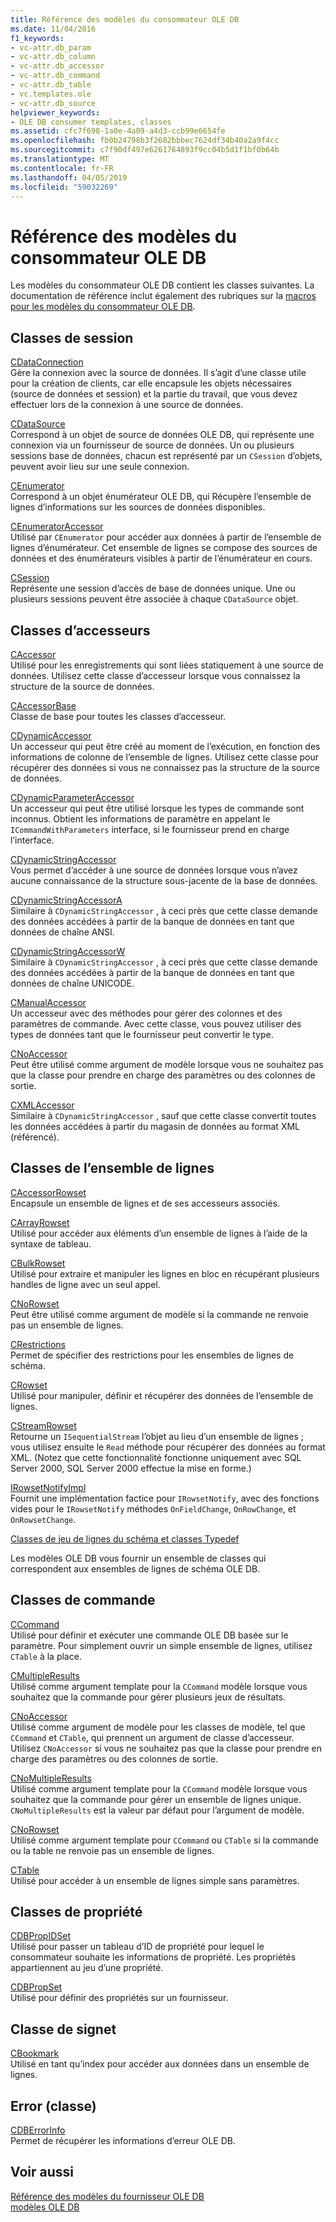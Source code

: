 ```yaml
---
title: Référence des modèles du consommateur OLE DB
ms.date: 11/04/2016
f1_keywords:
- vc-attr.db_param
- vc-attr.db_column
- vc-attr.db_accessor
- vc-attr.db_command
- vc-attr.db_table
- vc.templates.ole
- vc-attr.db_source
helpviewer_keywords:
- OLE DB consumer templates, classes
ms.assetid: cfc7f698-1a0e-4a09-a4d3-ccb99e6654fe
ms.openlocfilehash: fb0b24798b3f2682bbbec7624df34b40a2a9f4cc
ms.sourcegitcommit: c7f90df497e6261764893f9cc04b5d1f1bf0b64b
ms.translationtype: MT
ms.contentlocale: fr-FR
ms.lasthandoff: 04/05/2019
ms.locfileid: "59032269"
---
```

# <a name="ole-db-consumer-templates-reference"></a>Référence des modèles du consommateur OLE DB

Les modèles du consommateur OLE DB contient les classes suivantes. La documentation de référence inclut également des rubriques sur la [macros pour les modèles du consommateur OLE DB](../../data/oledb/macros-and-global-functions-for-ole-db-consumer-templates.md).

## <a name="session-classes"></a>Classes de session

[CDataConnection](../../data/oledb/cdataconnection-class.md)<br/>
Gère la connexion avec la source de données. Il s’agit d’une classe utile pour la création de clients, car elle encapsule les objets nécessaires (source de données et session) et la partie du travail, que vous devez effectuer lors de la connexion à une source de données.

[CDataSource](../../data/oledb/cdatasource-class.md)<br/>
Correspond à un objet de source de données OLE DB, qui représente une connexion via un fournisseur de source de données. Un ou plusieurs sessions base de données, chacun est représenté par un `CSession` d’objets, peuvent avoir lieu sur une seule connexion.

[CEnumerator](../../data/oledb/cenumerator-class.md)<br/>
Correspond à un objet énumérateur OLE DB, qui Récupère l’ensemble de lignes d’informations sur les sources de données disponibles.

[CEnumeratorAccessor](../../data/oledb/cenumeratoraccessor-class.md)<br/>
Utilisé par `CEnumerator` pour accéder aux données à partir de l’ensemble de lignes d’énumérateur. Cet ensemble de lignes se compose des sources de données et des énumérateurs visibles à partir de l’énumérateur en cours.

[CSession](../../data/oledb/csession-class.md)<br/>
Représente une session d’accès de base de données unique. Une ou plusieurs sessions peuvent être associée à chaque `CDataSource` objet.

## <a name="accessor-classes"></a>Classes d’accesseurs

[CAccessor](../../data/oledb/caccessor-class.md)<br/>
Utilisé pour les enregistrements qui sont liées statiquement à une source de données. Utilisez cette classe d’accesseur lorsque vous connaissez la structure de la source de données.

[CAccessorBase](../../data/oledb/caccessorbase-class.md)<br/>
Classe de base pour toutes les classes d’accesseur.

[CDynamicAccessor](../../data/oledb/cdynamicaccessor-class.md)<br/>
Un accesseur qui peut être créé au moment de l’exécution, en fonction des informations de colonne de l’ensemble de lignes. Utilisez cette classe pour récupérer des données si vous ne connaissez pas la structure de la source de données.

[CDynamicParameterAccessor](../../data/oledb/cdynamicparameteraccessor-class.md)<br/>
Un accesseur qui peut être utilisé lorsque les types de commande sont inconnus. Obtient les informations de paramètre en appelant le `ICommandWithParameters` interface, si le fournisseur prend en charge l’interface.

[CDynamicStringAccessor](../../data/oledb/cdynamicstringaccessor-class.md)<br/>
Vous permet d’accéder à une source de données lorsque vous n’avez aucune connaissance de la structure sous-jacente de la base de données.

[CDynamicStringAccessorA](../../data/oledb/cdynamicstringaccessora-class.md)<br/>
Similaire à `CDynamicStringAccessor` , à ceci près que cette classe demande des données accédées à partir de la banque de données en tant que données de chaîne ANSI.

[CDynamicStringAccessorW](../../data/oledb/cdynamicstringaccessorw-class.md)<br/>
Similaire à `CDynamicStringAccessor` , à ceci près que cette classe demande des données accédées à partir de la banque de données en tant que données de chaîne UNICODE.

[CManualAccessor](../../data/oledb/cmanualaccessor-class.md)<br/>
Un accesseur avec des méthodes pour gérer des colonnes et des paramètres de commande. Avec cette classe, vous pouvez utiliser des types de données tant que le fournisseur peut convertir le type.

[CNoAccessor](../../data/oledb/cnoaccessor-class.md)<br/>
Peut être utilisé comme argument de modèle lorsque vous ne souhaitez pas que la classe pour prendre en charge des paramètres ou des colonnes de sortie.

[CXMLAccessor](../../data/oledb/cxmlaccessor-class.md)<br/>
Similaire à `CDynamicStringAccessor` , sauf que cette classe convertit toutes les données accédées à partir du magasin de données au format XML (référencé).

## <a name="rowset-classes"></a>Classes de l’ensemble de lignes

[CAccessorRowset](../../data/oledb/caccessorrowset-class.md)<br/>
Encapsule un ensemble de lignes et de ses accesseurs associés.

[CArrayRowset](../../data/oledb/carrayrowset-class.md)<br/>
Utilisé pour accéder aux éléments d’un ensemble de lignes à l’aide de la syntaxe de tableau.

[CBulkRowset](../../data/oledb/cbulkrowset-class.md)<br/>
Utilisé pour extraire et manipuler les lignes en bloc en récupérant plusieurs handles de ligne avec un seul appel.

[CNoRowset](../../data/oledb/cnorowset-class.md)<br/>
Peut être utilisé comme argument de modèle si la commande ne renvoie pas un ensemble de lignes.

[CRestrictions](../../data/oledb/crestrictions-class.md)<br/>
Permet de spécifier des restrictions pour les ensembles de lignes de schéma.

[CRowset](../../data/oledb/crowset-class.md)<br/>
Utilisé pour manipuler, définir et récupérer des données de l’ensemble de lignes.

[CStreamRowset](../../data/oledb/cstreamrowset-class.md)<br/>
Retourne un `ISequentialStream` l’objet au lieu d’un ensemble de lignes ; vous utilisez ensuite le `Read` méthode pour récupérer des données au format XML. (Notez que cette fonctionnalité fonctionne uniquement avec SQL Server 2000, SQL Server 2000 effectue la mise en forme.)

[IRowsetNotifyImpl](../../data/oledb/irowsetnotifyimpl-class.md)<br/>
Fournit une implémentation factice pour `IRowsetNotify`, avec des fonctions vides pour le `IRowsetNotify` méthodes `OnFieldChange`, `OnRowChange`, et `OnRowsetChange`.

[Classes de jeu de lignes du schéma et classes Typedef](../../data/oledb/schema-rowset-classes-and-typedef-classes.md)

Les modèles OLE DB vous fournir un ensemble de classes qui correspondent aux ensembles de lignes de schéma OLE DB.

## <a name="command-classes"></a>Classes de commande

[CCommand](../../data/oledb/ccommand-class.md)<br/>
Utilisé pour définir et exécuter une commande OLE DB basée sur le paramètre. Pour simplement ouvrir un simple ensemble de lignes, utilisez `CTable` à la place.

[CMultipleResults](../../data/oledb/cmultipleresults-class.md)<br/>
Utilisé comme argument template pour la `CCommand` modèle lorsque vous souhaitez que la commande pour gérer plusieurs jeux de résultats.

[CNoAccessor](../../data/oledb/cnoaccessor-class.md)<br/>
Utilisé comme argument de modèle pour les classes de modèle, tel que `CCommand` et `CTable`, qui prennent un argument de classe d’accesseur. Utilisez `CNoAccessor` si vous ne souhaitez pas que la classe pour prendre en charge des paramètres ou des colonnes de sortie.

[CNoMultipleResults](../../data/oledb/cnomultipleresults-class.md)<br/>
Utilisé comme argument template pour la `CCommand` modèle lorsque vous souhaitez que la commande pour gérer un ensemble de lignes unique. `CNoMultipleResults` est la valeur par défaut pour l’argument de modèle.

[CNoRowset](../../data/oledb/cnorowset-class.md)<br/>
Utilisé comme argument template pour `CCommand` ou `CTable` si la commande ou la table ne renvoie pas un ensemble de lignes.

[CTable](../../data/oledb/ctable-class.md)<br/>
Utilisé pour accéder à un ensemble de lignes simple sans paramètres.

## <a name="property-classes"></a>Classes de propriété

[CDBPropIDSet](../../data/oledb/cdbpropidset-class.md)<br/>
Utilisé pour passer un tableau d’ID de propriété pour lequel le consommateur souhaite les informations de propriété. Les propriétés appartiennent au jeu d’une propriété.

[CDBPropSet](../../data/oledb/cdbpropset-class.md)<br/>
Utilisé pour définir des propriétés sur un fournisseur.

## <a name="bookmark-class"></a>Classe de signet

[CBookmark](../../data/oledb/cbookmark-class.md)<br/>
Utilisé en tant qu’index pour accéder aux données dans un ensemble de lignes.

## <a name="error-class"></a>Error (classe)

[CDBErrorInfo](../../data/oledb/cdberrorinfo-class.md)<br/>
Permet de récupérer les informations d’erreur OLE DB.

## <a name="see-also"></a>Voir aussi

[Référence des modèles du fournisseur OLE DB](../../data/oledb/ole-db-provider-templates-reference.md)<br/>
[modèles OLE DB](../../data/oledb/ole-db-templates.md)